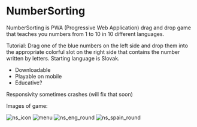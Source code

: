 # NumberSorting

NumberSorting is PWA (Progressive Web Application) drag and drop game that teaches you numbers from 1 to 10 in 10 different languages.

Tutorial: 
Drag one of the blue numbers on the left side and drop them into the appropriate colorful slot on the right side that contains the number written by letters.
Starting language is Slovak.

- Downloadable
- Playable on mobile
- Educative? 

Responsivity sometimes crashes (will fix that soon)

Images of game:

![ns_icon](https://user-images.githubusercontent.com/79150859/159569225-a873e1ca-f2ec-43f6-b079-3d1673813c2b.png)
![menu](https://user-images.githubusercontent.com/79150859/159569680-af538b15-4660-4a28-9eeb-fc34ff179bc9.png)
![ns_eng_round](https://user-images.githubusercontent.com/79150859/159569250-242a5d08-88d8-4056-904d-1d432710909b.png)
![ns_spain_round](https://user-images.githubusercontent.com/79150859/159569256-c1e95e3e-bc9c-49c5-acdc-b1f64ba93539.png)

